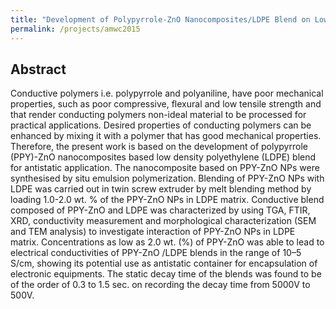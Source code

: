 ```yaml
---
title: "Development of Polypyrrole-ZnO Nanocomposites/LDPE Blend on Low Percolation Threshold as an Electrostatic Charge Dissipative Material"
permalink: /projects/amwc2015
---
```


## Abstract
Conductive polymers i.e. polypyrrole and polyaniline, have poor mechanical properties, such as poor compressive, flexural and low tensile strength and that render conducting polymers non-ideal material to be processed for practical applications. Desired properties of conducting polymers can be enhanced by mixing it with a polymer that has good mechanical properties. Therefore, the present work is based on the development of polypyrrole (PPY)-ZnO nanocomposites based low density polyethylene (LDPE) blend for antistatic application.
The nanocomposite based on PPY-ZnO NPs were synthesised by situ emulsion polymerization. Blending of PPY-ZnO NPs with LDPE was carried out in twin screw extruder by melt blending method by loading 1.0-2.0 wt. % of the PPY-ZnO NPs in LDPE matrix. Conductive blend composed of PPY-ZnO and LDPE was characterized by using TGA, FTIR, XRD, conductivity measurement and morphological characterization (SEM and TEM analysis) to investigate interaction of PPY-ZnO NPs in LDPE matrix. Concentrations as low as 2.0 wt. (%) of PPY-ZnO was able to lead to electrical conductivities of PPY-ZnO /LDPE blends in the range of 10–5 S/cm, showing its potential use as antistatic container for encapsulation of electronic equipments. The static decay time of the blends was found to be of the order of 0.3 to 1.5 sec. on recording the decay time from 5000V to 500V.